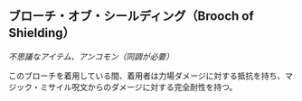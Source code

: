 ## ブローチ・オブ・シールディング（Brooch of Shielding）
*不思議なアイテム、アンコモン（同調が必要）*

このブローチを着用している間、着用者は力場ダメージに対する抵抗を持ち、マジック・ミサイル呪文からのダメージに対する完全耐性を持つ。